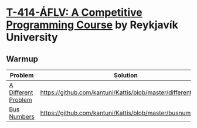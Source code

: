 # [T-414-ÁFLV: A Competitive Programming Course](https://github.com/SuprDewd/T-414-AFLV) by Reykjavík University



## Warmup

| Problem                                                      | Solution                                                    |
| ------------------------------------------------------------ | ----------------------------------------------------------- |
| [A Different Problem](https://open.kattis.com/problems/different) | https://github.com/kantuni/Kattis/blob/master/different.cc  |
| [Bus Numbers](https://open.kattis.com/problems/busnumbers)   | https://github.com/kantuni/Kattis/blob/master/busnumbers.cc |

